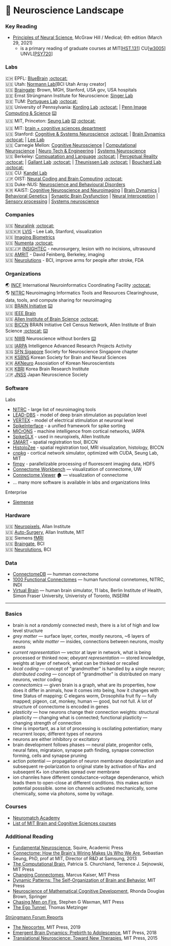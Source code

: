 # 🌌 Neuroscience Landscape

### Key Reading

* [Principles of Neural Science](https://www.amazon.com/Principles-Neural-Science-Sixth-Kandel-dp-1259642232/dp/1259642232), McGraw Hill / Medical; 6th edition (March 29, 2021)
  * is a primary reading of graduate courses at MIT[[HST.131](https://ocw.mit.edu/courses/hst-131-introduction-to-neuroscience-fall-2005/pages/syllabus)] CU[[w3005](http://www.columbia.edu/cu/biology/courses/w3005/index.html)] UNVL[[PSY720](https://www.unlv.edu/sites/default/files/page_files/27/PSY720.pdf)]

### Labs
🇨🇭 EPFL: [BlueBrain](https://www.epfl.ch/research/domains/bluebrain/) [:octocat:](https://github.com/BlueBrain)  
🇺🇸 Utah: [Normann Lab](https://neuroscience.med.utah.edu/faculty/normann.php)[BCI Utah Array creator]  
🇺🇸 [Braingate](https://www.braingate.org): Brown, MGH, Stanford, USA gov, USA hospitals  
🇩🇪 Ernst Strüngmann Institute for Neuroscience: [Singer Lab](https://www.esi-frankfurt.de/research/singer-lab/)  
🇩🇪 TUM: [Portugues Lab](http://www.portugueslab.com) [:octocat:](https://github.com/portugueslab)  
🇺🇸 University of Pennsylvania: [Kording Lab](www.kordinglab.com) [:octocat:](https://github.com/KordingLab) | [Penn Image Computing & Science](www.picsl.upenn.edu) [:keyboard:](http://picsl.upenn.edu/software/)  
🇺🇸 MIT, Princeton: [Seung Lab](https://seunglab.org/) [:keyboard:](https://seunglab.org/software/) [:octocat:](https://github.com/seung-lab)  
🇺🇸 MIT: [brain + cognitive sciences department](https://bcs.mit.edu/)  
🇺🇸 Stanford: [Cognitive & Systems Neuroscience](https://med.stanford.edu/scsnl/about1.html) [:octocat:](https://github.com/scsnl) | [Brain Dynamics](https://web.stanford.edu/group/bdl/) [:octocat:](https://github.com/braindynamicslab) | [Lee Lab](https://llab.stanford.edu/index.html)  
🇺🇸 Carnegie Mellon: [Cognitive Neuroscience](https://www.cmu.edu/ni/research/cognitive-neuroscience.html) | [Computational Neuroscience](https://www.cmu.edu/ni/research/computational-neuroscience.html) | [Neuro Tech & Engineering](https://www.cmu.edu/ni/research/neuro-tech-and-engineering.html) | [Systems Neuroscience](https://www.cmu.edu/ni/research/systems-neuroscience.html)  
🇺🇸 Berkeley: [Compuatation and Language](http://colala.berkeley.edu/) [:octocat:](https://github.com/piantado) | [Perceptual Reality](http://www.emilyacooper.org/index.html) [:octocat:](https://github.com/eacooper) | [Gallant Lab](https://www.gallantlab.org) [:octocat:](https://github.com/gallantlab) | [Theunissen Lab](http://theunissen.berkeley.edu) [:octocat:](https://github.com/theunissenlab) | [Bouchard Lab](https://bouchardlab.lbl.gov/) [:octocat:](https://github.com/BouchardLab)  
🇺🇸 CU: [Kandel Lab](https://www.biochem.cuimc.columbia.edu/research-labs/kandel-lab)  
🇯🇵 OIST: [Neural Coding and Brain Computing](https://groups.oist.jp/ncbc) [:octocat:](https://github.com/oist-ncbc)  
🇸🇬 Duke-NUS: [Neuroscience and Behavioural Disorders](https://www.duke-nus.edu.sg/nbd)  
🇰🇷 KAIST: [Cognitive Neuroscience and Neuroimaging](http://ibrain.kaist.ac.kr/) | [Brain Dynamics](http://raphe.kaist.ac.kr/index.htm) | [Behavioral Genetics](https://sites.google.com/site/bglabkorea/) | [Synaptic Brain Dysfunction](http://molneuro.kaist.ac.kr/contents/) | [Neural Interoception](https://www.suhlab-neuralinteroception.kaist.ac.kr/) | [Sensory processing](https://sites.google.com/site/leelab2013/) | [Systems neuroscience](https://sites.google.com/site/systemsneurolaboratory/)  

### Companies
🇺🇸 [Neuralink](https://neuralink.com) [:octocat:](https://github.com/neuralinkcorp)  
🇺🇸🇰🇷 [LVIS](http://lviscorp.com/) - Lee Lab, Stanford, visualization  
🇺🇸 [Imaging Biometrics](https://www.imagingbiometrics.com)  
🇺🇸 [Numenta](https://numenta.com) [:octocat:](https://github.com/numenta)  
🇺🇸🇯🇵 [INSIGHTEC](https://www.insightec.com/) - neurosurgery, lesion with no incisions, ultrasound  
🇺🇸 [AMRIT](https://www.advancedmri.com) - David Feinberg, Berkeley, imaging  
🇺🇸 [Neurolutions](https://www.neurolutions.com) - BCI, improve arms for people after stroke, FDA

### Organizations
🌏 [INCF](http://www.incf.org) International Neuroinformatics Coordinating Facility [:octocat:](https://github.com/INCF)  
🌎 [NITRC](https://www.nitrc.org) Neuroimaging Informatics Tools and Resources Clearinghouse, data, tools, and compute sharing for neuroimaging  
🇺🇸 [BRAIN Initiative](https://www.braininitiative.org/) [:keyboard:](https://www.braininitiative.org/toolmakers-resources/)  
🇺🇸 [IEEE Brain](https://brain.ieee.org/)  
🇺🇸 [Allen Institute of Brain Science](https://alleninstitute.org/what-we-do/brain-science/) [:octocat:](http://alleninstitute.github.io/)  
🇺🇸 [BICCN](https://biccn.org/) BRAIN Initiative Cell Census Network, Allen Institute of Brain Science [:octocat:](https://github.com/BICCN) [:keyboard:](https://biccn.org/tools)  
🇺🇸 [NWB](https://www.nwb.org/) Neuroscience without borders [:keyboard:](https://www.nwb.org/source-codes/)  
🇺🇸 [IARPA](https://www.iarpa.gov) Intelligence Advanced Research Projects Activity  
🇸🇬 [SFN Sigapore](https://www.sfn.sg/) Society for Neuroscience Singapore chapter  
🇰🇷 [KSBNS](https://www.ksbns.org/Default.asp) Korean Society for Brain and Neural Sciences  
🇰🇷 [AKNeuro](https://akneuro.org/) Assosiation of Korean Neuroscientists  
🇰🇷 [KBRI](https://www.kbri.re.kr/new/pages_eng/main/) Korea Brain Research Institute  
🇯🇵 [JNSS](https://www.jnss.org/en/) Japan Neuroscience Society  

### Software

Labs
* [NITRC](https://www.nitrc.org) - large list of neuroimaging tools
* [LEAD-DBS](https://www.lead-dbs.org/) - model of deep brain stimulation as population level
* [VERTEX](http://vertexsimulator.org/) - model of electrical stimulation at neuronal level
* [SpikeInterface](https://github.com/SpikeInterface) - a unified framework for spike sorting
* [MICrONS](https://www.iarpa.gov/index.php/research-programs/microns) - machine intelligence from cortical networks, IARPA
* [SpikeGLX](http://billkarsh.github.io/SpikeGLX/) - used in neuropixels, Allen Institute
* [SMART](https://github.com/mjin1812/SMART) - spatial registration tool, BICCN
* [HistoloZee](http://picsl.upenn.edu/software/histolozee/) - spatial registration tool, MRI visualization, histology, BICCN
* [cnpkg](https://github.com/srinituraga/cnpkg) - cortical network simulator, optimized with CUDA, Seung Lab, MIT
* [fimpy](https://github.com/portugueslab/fimpy) - parallelizable processing of fluorescent imaging data, HDF5
* [Connectome Workbench](https://github.com/Washington-University/workbench) — visualization of connectome, UW
* [Connectome Viewer](https://github.com/LTS5/connectomeviewer) 🏚️ — visualization of connectome
* ... many more software is available in labs and organizations links

Enterprise
* [Siemense](https://www.siemens-healthineers.com/en-sg/magnetic-resonance-imaging/options-and-upgrades/clinical-applications)

### Hardware
🇺🇸 [Neuropixels](https://www.neuropixels.org/), Allan Institute  
🇺🇸 [Auto-Surgery](http://www.autosurgery.org/), Allan Institute, MIT  
🇩🇪 Siemens [fMRI](https://www.siemens-healthineers.com/en-sg/magnetic-resonance-imaging)  
🇺🇸 [Braingate](https://www.braingate.org), BCI   
🇺🇸 [Neurolutions](https://www.neurolutions.com), BCI  

### Data

* [ConnectomeDB](https://db.humanconnectome.org) — humman connectome 
* [1000 Functional Connectomes](https://fcon_1000.projects.nitrc.org/) — human functional connetomes, NITRC, INDI 
* [Virtual Brain](http://thevirtualbrain.org) — human brain simulator, 11 labs, Berlin Institute of Health, Simon Fraser University, Univeristy of Toronto, INSERM

----

### Basics
* brain is not a _randomly_ connected mesh, there is a lot of high and low level structure
* _grey matter_ — surface layer, cortex, mostly neurons, ~6 layers of neurons; _white matter_ — insides, connections between neurons, moslty axons
* _current representation_ — vector at layer in network, what is being processed or thinked now; _abeyant representation_ — stored knowledge, weights at layer of network, what can be thinked or recalled
* _local coding_ — concept of "grandmother" is handled by a single neuron; _distributed coding_ — concept of "grandmother" is distributed on many neurons, vector coding
* _connectomics_ — given brain is a graph, what are its properties, how does it differ in animals, how it comes into being, how it changes with time Status of mapping: C elegans worm, Drosophilia fruit fly — fully mapped; pigeon, cat, monkey, human — good, but not full. A lot of structure of connectome is encoded in genes
* _plasticity_ — how neurons change their connection weights: structural plasticity — changing what is connected; functional plasticity — changing strength of connection
* _time_ is important, as a lot of processing is oscilating potentiation; many recurrent loops; different types of neurons
* neurons are either inhibitory or excitatory
* brain development follows phases — neural plate, progenitor cells, neural fates, migrataion, synapse path finding, synapse connection forming, cells and synapse pruning 
* action potential — propagation of neuron membrane depolarization and subsequent re-polarization to original state by activation of Na+ and subseqent K+ ion channles spread over membrane
* ion channles have different conductance-voltage dependenance, which leads them to open-close at different conditions. this makes action potential posssible. some ion channels activated mechanically, some chemically, some via photons, some by voltage.   

### Courses
* [Neuromatch Academy](https://github.com/NeuromatchAcademy)
* [List of MIT Brain and Cognitive Sciences courses](https://ocw.mit.edu/courses/brain-and-cognitive-sciences/)

### Additional Reading
* [Fundamental Neuroscience](https://www.goodreads.com/book/show/13658691-fundamental-neuroscience), Squire, Academic Press
* [Connectome: How the Brain's Wiring Makes Us Who We Are](https://www.amazon.com/Connectome-How-Brains-Wiring-Makes/dp/0547678592), Sebastian Seung, PhD, prof at MIT, Director of R&D at Samsung, 2013
* [The Computational Brain](https://www.goodreads.com/book/show/32078490-the-computational-brain),  Patricia S. Churchland,
Terrence J. Sejnowski, MIT Press
* [Changing Connectomes](https://www.goodreads.com/book/show/51456624-changing-connectomes), Marcus Kaiser, MIT Press
* [Dynamic Patterns: The Self-Organization of Brain and Behavior](https://mitpress.mit.edu/books/dynamic-patterns), MIT Press
* [Neuroscience of Mathematical Cognitive Development](https://www.goodreads.com/book/show/38250564-neuroscience-of-mathematical-cognitive-development), Rhonda Douglas Brown, Springer
* [Chasing Men on Fire](https://www.goodreads.com/book/show/36722581-chasing-men-on-fire), Stephen G Waxman, MIT Press
* [The Ego Tunnel](https://www.goodreads.com/book/show/5895503-the-ego-tunnel), Thomas Metzinger

[Strüngmann Forum Reports](https://mitpress.mit.edu/books/series/strungmann-forum-reports)
* [The Neocortex](https://mitpress.mit.edu/books/neocortex), MIT Press, 2019
* [Emergent Brain Dynamics: Prebirth to Adolescence](https://mitpress.mit.edu/books/emergent-brain-dynamics), MIT Press, 2018
* [Translational Neuroscience: Toward New Therapies](https://mitpress.mit.edu/books/translational-neuroscience), MIT Press, 2015
